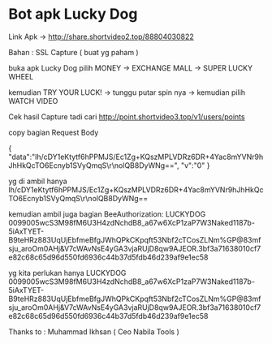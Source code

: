 # Bot apk Lucky Dog

Link Apk -> http://share.shortvideo2.top/88804030822 

Bahan : SSL Capture ( buat yg paham )

buka apk Lucky Dog pilih MONEY -> EXCHANGE MALL -> SUPER LUCKY WHEEL

kemudian TRY YOUR LUCK! -> tunggu putar spin nya -> kemudian pilih WATCH VIDEO

Cek hasil Capture tadi cari http://point.shortvideo3.top/v1/users/points

copy bagian Request Body

{
	"data":"lh\/cDY1eKtytf6hPPMJS\/Ec1Zg+KQszMPLVDRz6DR+4Yac8mYVNr9hJhHkQcTO6Ecnyb1SVyQmqS\r\nolQB8DyWNg==",
	"v":"0"
}

yg di ambil hanya lh\/cDY1eKtytf6hPPMJS\/Ec1Zg+KQszMPLVDRz6DR+4Yac8mYVNr9hJhHkQcTO6Ecnyb1SVyQmqS\r\nolQB8DyWNg==

kemudian ambil juga bagian BeeAuthorization: LUCKYDOG 0099005wcS3M98fM6U3H4zdNchdB8_a67w6XcP1zaP7W3Naked1187b-5iAxTYET-B9teHRz883UqUjEbfmeBfgJWhQPkCKpqft53Nbf2cTCosZLNm%GP@83mfsju_aroOm0AHj&V7cWAvNsE4yGA3vjaRUjD8qw9AJEOR.3bf3a71638010cf7e82c68c65d96d550fd6936c44b37d5fdb46d239af9e1ec58

yg kita perlukan hanya LUCKYDOG 0099005wcS3M98fM6U3H4zdNchdB8_a67w6XcP1zaP7W3Naked1187b-5iAxTYET-B9teHRz883UqUjEbfmeBfgJWhQPkCKpqft53Nbf2cTCosZLNm%GP@83mfsju_aroOm0AHj&V7cWAvNsE4yGA3vjaRUjD8qw9AJEOR.3bf3a71638010cf7e82c68c65d96d550fd6936c44b37d5fdb46d239af9e1ec58

Thanks to : Muhammad Ikhsan ( Ceo Nabila Tools )
